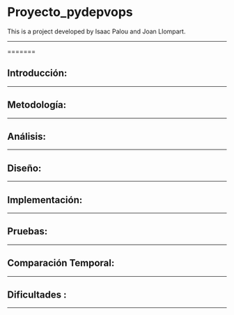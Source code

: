 # Proyecto_pydepvops
This is a project developed by Isaac Palou and Joan Llompart.


----
=======
## Introducción:

-----------

## Metodología:



---------------------------

## Análisis:

-------------


## Diseño:

-----------

## Implementación:

-----------


## Pruebas:

-----------

## Comparación Temporal:

-----------

## Dificultades :


-----------
